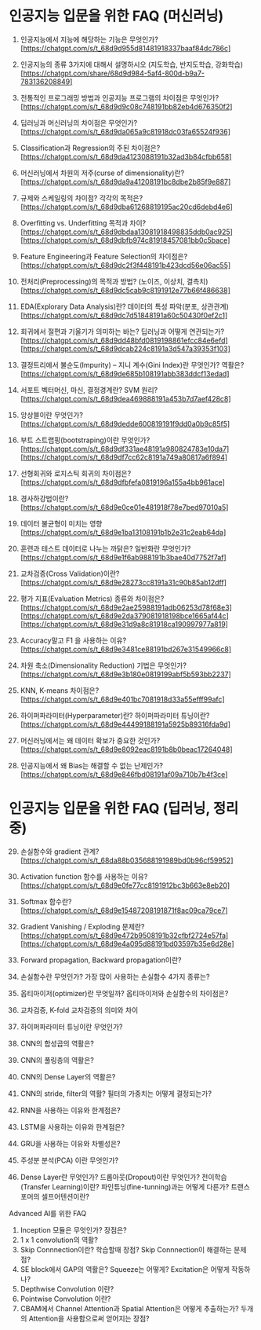 # 인공지능 입문을 위한 FAQ (머신러닝)

1. 인공지능에서 지능에 해당하는 기능은 무엇인가?
[https://chatgpt.com/s/t_68d9d955d81481918337baaf84dc786c]

2. 인공지능의 종류 3가지에 대해서 설명하시오 (지도학습, 반지도학습, 강화학습)
[https://chatgpt.com/share/68d9d984-5af4-800d-b9a7-783136208849]

3. 전통적인 프로그래밍 방법과 인공지능 프로그램의 차이점은 무엇인가?
[https://chatgpt.com/s/t_68d9d9c08c748191bb82eb4d676350f2]
   
4. 딥러닝과 머신러닝의 차이점은 무엇인가?
[https://chatgpt.com/s/t_68d9da065a9c81918dc03fa65524f936]
   
5. Classification과 Regression의 주된 차이점은?
[https://chatgpt.com/s/t_68d9da4123088191b32ad3b84cfbb658]
   
6. 머신러닝에서 차원의 저주(curse of dimensionality)란?
[https://chatgpt.com/s/t_68d9da9a41208191bc8dbe2b85f9e887]

7. 규제와 스케일링의 차이점? 각각의 목적은?
[https://chatgpt.com/s/t_68d9dba61268819195ac20cd6debd4e6]

8. Overfitting vs. Underfitting 목적과 차이?
[https://chatgpt.com/s/t_68d9dbdaa13081918498835ddb0ac925]
[https://chatgpt.com/s/t_68d9dbfb974c81918457081bb0c5bace]
    
9. Feature Engineering과 Feature Selection의 차이점은?
[https://chatgpt.com/s/t_68d9dc2f3f448191b423dcd56e06ac55]

10. 전처리(Preprocessing)의 목적과 방법? (노이즈, 이상치, 결측치)
[https://chatgpt.com/s/t_68d9dc5cab9c8191912e77b66f486638]

11. EDA(Explorary Data Analysis)란? 데이터의 특성 파악(분포, 상관관계)
[https://chatgpt.com/s/t_68d9dc7d51848191a60c50430f0ef2c1]

12. 회귀에서 절편과 기울기가 의미하는 바는? 딥러닝과 어떻게 연관되는가?
[https://chatgpt.com/s/t_68d9dd48bfd0819198861efcc84e6efd]
[https://chatgpt.com/s/t_68d9dcab224c8191a3d547a39353f103]

13. 결정트리에서  불순도(Impurity) – 지니 계수(Gini Index)란 무엇인가? 역활은?
[https://chatgpt.com/s/t_68d9de685b108191abb383ddcf13edad]

14. 서포트 벡터머신, 마신, 결정경계란? SVM 원리?
[https://chatgpt.com/s/t_68d9dea469888191a453b7d7aef428c8]

15. 앙상블이란 무엇인가?
[https://chatgpt.com/s/t_68d9dedde600819191f9dd0a0b9c85f5]

16. 부트 스트랩핑(bootstraping)이란 무엇인가?
[https://chatgpt.com/s/t_68d9df331ae48191a980824783e10da7]
[https://chatgpt.com/s/t_68d9df7cc62c8191a749a80817a6f894]

17. 선형회귀와 로지스틱 회귀의 차이점은?  
[https://chatgpt.com/s/t_68d9dfbfefa0819196a155a4bb961ace]

18. 경사하강법이란?
[https://chatgpt.com/s/t_68d9e0ce01e481918f78e7bed97010a5]

19. 데이터 불균형이 미치는 영향
[https://chatgpt.com/s/t_68d9e1ba13108191b1b2e31c2eab64da]

20. 훈련과 테스트 데이터로 나누는 까닭은? 일반화란 무엇인가?
[https://chatgpt.com/s/t_68d9e1f6ab988191b3bae40d7752f7af]

21. 교차검증(Cross Validation)이란?
[https://chatgpt.com/s/t_68d9e28273cc8191a31c90b85ab12dff]

22. 평가 지표(Evaluation Metrics) 종류와 차이점은?
[https://chatgpt.com/s/t_68d9e2ae25988191adb06253d78f68e3]
[https://chatgpt.com/s/t_68d9e2da379081918198bce1665af44c]
[https://chatgpt.com/s/t_68d9e31d9a8c81918ca190997977a819]

23. Accuracy말고 F1 을 사용하는 이유?
[https://chatgpt.com/s/t_68d9e3481ce88191bd267e31549966c8]

24. 차원 축소(Dimensionality Reduction) 기법은 무엇인가?
[https://chatgpt.com/s/t_68d9e3b180e0819199abf5b593bb2237]

25. KNN, K-means 차이점은?
[https://chatgpt.com/s/t_68d9e401bc7081918d33a55efff99afc]
    
26. 하이퍼파라미터(Hyperparameter)란? 하이퍼파라미터 튜닝이란?
[https://chatgpt.com/s/t_68d9e44499188191a5925b89316fda9d]

27. 머신러닝에서는 왜 데이터 확보가 중요한 것인가?
[https://chatgpt.com/s/t_68d9e8092eac8191b8b0beac17264048]

28. 인공지능에서 왜 Bias는 해결할 수 없는 난제인가?
[https://chatgpt.com/s/t_68d9e846fbd08191af09a710b7b4f3ce]   

# 인공지능 입문을 위한 FAQ (딥러닝, 정리중)

29. 손실함수와 gradient 관계?
[https://chatgpt.com/s/t_68da88b035688191989bd0b96cf59952]

27. Activation function 함수를 사용하는 이유?
[https://chatgpt.com/s/t_68d9e0fe77cc8191912bc3b663e8eb20]

28. Softmax 함수란?
[https://chatgpt.com/s/t_68d9e15487208191871f8ac09ca79ce7]

29. Gradient Vanishing / Exploding 문제란?\
[https://chatgpt.com/s/t_68d9e472b9508191b32cfbf2724e57fa]
[https://chatgpt.com/s/t_68d9e4a095d88191bd03597b35e6d28e]

30. Forward propagation, Backward propagation이란?    
29. 손실함수란 무엇인가? 가장 많이 사용하는 손실함수 4가지 종류는?
30. 옵티마이저(optimizer)란 무엇일까? 옵티마이저와 손실함수의 차이점은?

31. 교차검증, K-fold 교차검증의 의미와 차이
32. 하이퍼파라미터 튜닝이란 무엇인가?
33. CNN의 합성곱의 역활은?
34. CNN의 풀링층의 역활은?
35. CNN의 Dense Layer의 역활은?
36. CNN의 stride, filter의 역활? 필터의 가중치는 어떻게 결정되는가?
37. RNN을 사용하는 이유와 한계점은?
38. LSTM을 사용하는 이유와 한계점은?
39. GRU을 사용하는 이유와 차별성은?

41. 주성분 분석(PCA) 이란 무엇인가?
42. Dense Layer란 무엇인가?
드롭아웃(Dropout)이란 무엇인가?
전이학습(Transfer Learning)이란? 파인튜닝(fine-tunning)과는 어떻게 다른가?
트랜스포머의 셀프어텐션이란?

 Advanced AI를 위한 FAQ

1. Inception 모듈은 무엇인가? 장점은?
2. 1 x 1 convolution의 역활?
3. Skip Connnection이란? 학습할때 장점? Skip Connnection이 해결하는 문제점?
4. SE block에서 GAP의 역활은? Squeeze는 어떻게? Excitation은 어떻게 작동하나?
5. Depthwise Convolution 이란?
6. Pointwise Convolution 이란?
7. CBAM에서 Channel Attention과 Spatial Attention은 어떻게 추출하는가? 두개의 Attention을 사용함으로써 얻어지는 장점? 
   

